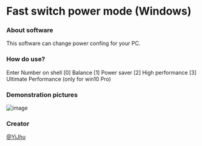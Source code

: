 # Fast switch power mode (Windows)

### About software
This software can change power confing for your PC.

### How do use?
  Enter Number on shell
  [0]     Balance
  [1]     Power saver
  [2]     High performance
  [3]     Ultimate Performance (only for win10 Pro)

### Demonstration pictures
  ![image](https://github.com/YiJhu/Fast_switch_power_mode/blob/master/pic.png)

### Creator
[@YiJhu](https://github.com/YiJhu)
